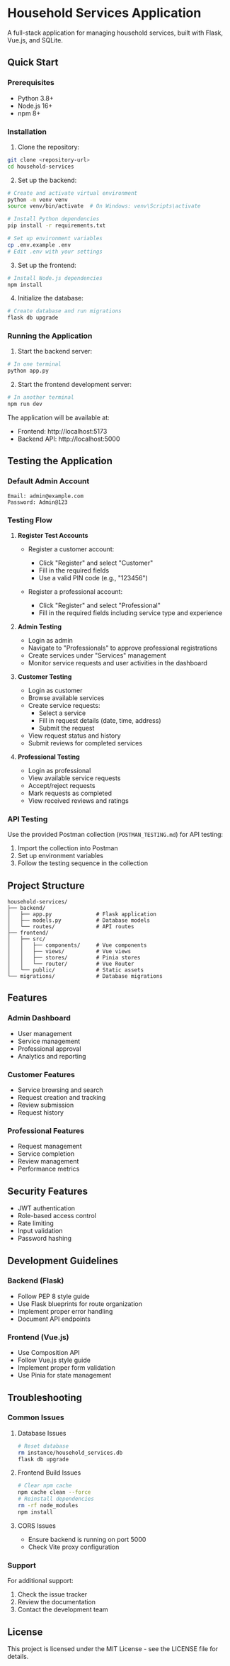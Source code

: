 # Household Services Application

A full-stack application for managing household services, built with Flask, Vue.js, and SQLite.

## Quick Start

### Prerequisites
- Python 3.8+
- Node.js 16+
- npm 8+

### Installation

1. Clone the repository:
```bash
git clone <repository-url>
cd household-services
```

2. Set up the backend:
```bash
# Create and activate virtual environment
python -m venv venv
source venv/bin/activate  # On Windows: venv\Scripts\activate

# Install Python dependencies
pip install -r requirements.txt

# Set up environment variables
cp .env.example .env
# Edit .env with your settings
```

3. Set up the frontend:
```bash
# Install Node.js dependencies
npm install
```

4. Initialize the database:
```bash
# Create database and run migrations
flask db upgrade
```

### Running the Application

1. Start the backend server:
```bash
# In one terminal
python app.py
```

2. Start the frontend development server:
```bash
# In another terminal
npm run dev
```

The application will be available at:
- Frontend: http://localhost:5173
- Backend API: http://localhost:5000

## Testing the Application

### Default Admin Account
```
Email: admin@example.com
Password: Admin@123
```

### Testing Flow

1. **Register Test Accounts**
   - Register a customer account:
     - Click "Register" and select "Customer"
     - Fill in the required fields
     - Use a valid PIN code (e.g., "123456")

   - Register a professional account:
     - Click "Register" and select "Professional"
     - Fill in the required fields including service type and experience

2. **Admin Testing**
   - Login as admin
   - Navigate to "Professionals" to approve professional registrations
   - Create services under "Services" management
   - Monitor service requests and user activities in the dashboard

3. **Customer Testing**
   - Login as customer
   - Browse available services
   - Create service requests:
     - Select a service
     - Fill in request details (date, time, address)
     - Submit the request
   - View request status and history
   - Submit reviews for completed services

4. **Professional Testing**
   - Login as professional
   - View available service requests
   - Accept/reject requests
   - Mark requests as completed
   - View received reviews and ratings

### API Testing

Use the provided Postman collection (`POSTMAN_TESTING.md`) for API testing:

1. Import the collection into Postman
2. Set up environment variables
3. Follow the testing sequence in the collection

## Project Structure

```
household-services/
├── backend/
│   ├── app.py              # Flask application
│   ├── models.py           # Database models
│   └── routes/             # API routes
├── frontend/
│   ├── src/
│   │   ├── components/     # Vue components
│   │   ├── views/          # Vue views
│   │   ├── stores/         # Pinia stores
│   │   └── router/         # Vue Router
│   └── public/             # Static assets
└── migrations/             # Database migrations
```

## Features

### Admin Dashboard
- User management
- Service management
- Professional approval
- Analytics and reporting

### Customer Features
- Service browsing and search
- Request creation and tracking
- Review submission
- Request history

### Professional Features
- Request management
- Service completion
- Review management
- Performance metrics

## Security Features

- JWT authentication
- Role-based access control
- Rate limiting
- Input validation
- Password hashing

## Development Guidelines

### Backend (Flask)
- Follow PEP 8 style guide
- Use Flask blueprints for route organization
- Implement proper error handling
- Document API endpoints

### Frontend (Vue.js)
- Use Composition API
- Follow Vue.js style guide
- Implement proper form validation
- Use Pinia for state management

## Troubleshooting

### Common Issues

1. Database Issues
   ```bash
   # Reset database
   rm instance/household_services.db
   flask db upgrade
   ```

2. Frontend Build Issues
   ```bash
   # Clear npm cache
   npm cache clean --force
   # Reinstall dependencies
   rm -rf node_modules
   npm install
   ```

3. CORS Issues
   - Ensure backend is running on port 5000
   - Check Vite proxy configuration

### Support

For additional support:
1. Check the issue tracker
2. Review the documentation
3. Contact the development team

## License

This project is licensed under the MIT License - see the LICENSE file for details.